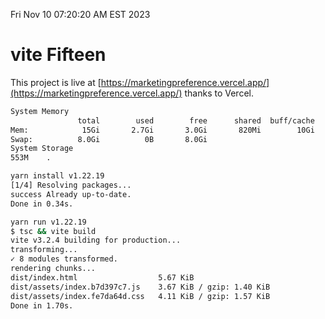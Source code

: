 Fri Nov 10 07:20:20 AM EST 2023

# vite Fifteen


This project is live at [https://marketingpreference.vercel.app/](https://marketingpreference.vercel.app/) thanks to Vercel.

```bash
System Memory
               total        used        free      shared  buff/cache   available
Mem:            15Gi       2.7Gi       3.0Gi       820Mi        10Gi        12Gi
Swap:          8.0Gi          0B       8.0Gi
System Storage
553M	.
```
```bash
yarn install v1.22.19
[1/4] Resolving packages...
success Already up-to-date.
Done in 0.34s.
```
```bash
yarn run v1.22.19
$ tsc && vite build
vite v3.2.4 building for production...
transforming...
✓ 8 modules transformed.
rendering chunks...
dist/index.html                  5.67 KiB
dist/assets/index.b7d397c7.js    3.67 KiB / gzip: 1.40 KiB
dist/assets/index.fe7da64d.css   4.11 KiB / gzip: 1.57 KiB
Done in 1.70s.
```
